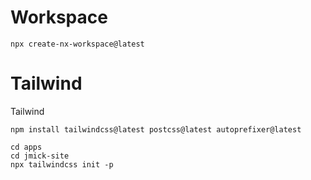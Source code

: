 # Workspace
```
npx create-nx-workspace@latest
```

# Tailwind

Tailwind
```
npm install tailwindcss@latest postcss@latest autoprefixer@latest
```

```
cd apps
cd jmick-site
npx tailwindcss init -p
```